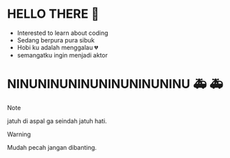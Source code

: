 # **HELLO THERE** 👋 
* Interested to learn about coding
* Sedang berpura pura sibuk
* Hobi ku adalah menggalau :broken_heart:
* semangatku ingin menjadi aktor
# NINUNINUNINUNINUNINUNINU :ambulance: :ambulance:
> [!NOTE]
> jatuh di aspal ga seindah jatuh hati.

> [!WARNING]
> Mudah pecah jangan dibanting.
